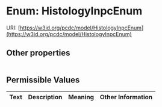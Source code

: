 
# Enum: HistologyInpcEnum




URI: [https://w3id.org/pcdc/model/HistologyInpcEnum](https://w3id.org/pcdc/model/HistologyInpcEnum)


## Other properties

|  |  |  |
| --- | --- | --- |

## Permissible Values

| Text | Description | Meaning | Other Information |
| :--- | :---: | :---: | ---: |

